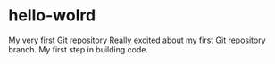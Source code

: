 # hello-wolrd
My very first Git repository
Really excited about my first Git repository branch. My first step in building code.
